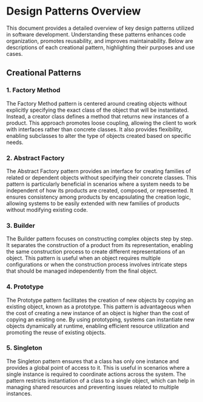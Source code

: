 # Design Patterns Overview

This document provides a detailed overview of key design patterns utilized in software development. Understanding these patterns enhances code organization, promotes reusability, and improves maintainability. Below are descriptions of each creational pattern, highlighting their purposes and use cases.

## Creational Patterns

### 1. Factory Method

The Factory Method pattern is centered around creating objects without explicitly specifying the exact class of the object that will be instantiated. Instead, a creator class defines a method that returns new instances of a product. This approach promotes loose coupling, allowing the client to work with interfaces rather than concrete classes. It also provides flexibility, enabling subclasses to alter the type of objects created based on specific needs.

### 2. Abstract Factory

The Abstract Factory pattern provides an interface for creating families of related or dependent objects without specifying their concrete classes. This pattern is particularly beneficial in scenarios where a system needs to be independent of how its products are created, composed, or represented. It ensures consistency among products by encapsulating the creation logic, allowing systems to be easily extended with new families of products without modifying existing code.

### 3. Builder

The Builder pattern focuses on constructing complex objects step by step. It separates the construction of a product from its representation, enabling the same construction process to create different representations of an object. This pattern is useful when an object requires multiple configurations or when the construction process involves intricate steps that should be managed independently from the final object.

### 4. Prototype

The Prototype pattern facilitates the creation of new objects by copying an existing object, known as a prototype. This pattern is advantageous when the cost of creating a new instance of an object is higher than the cost of copying an existing one. By using prototyping, systems can instantiate new objects dynamically at runtime, enabling efficient resource utilization and promoting the reuse of existing objects.

### 5. Singleton

The Singleton pattern ensures that a class has only one instance and provides a global point of access to it. This is useful in scenarios where a single instance is required to coordinate actions across the system. The pattern restricts instantiation of a class to a single object, which can help in managing shared resources and preventing issues related to multiple instances.
